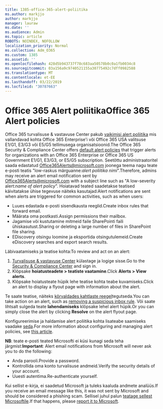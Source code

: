 ```yaml
---
title: 1385-office-365-alert-poliitika
ms.author: markjjo
author: markjjo
manager: lauraw
ms.date: ''
ms.audience: Admin
ms.topic: article
ROBOTS: NOINDEX, NOFOLLOW
localization_priority: Normal
ms.collection: Adm_O365
ms.custom: 1385
ms.assetid: ''
ms.openlocfilehash: 428d5b943737f78c683aa50578b0c0a1fb0034c8
ms.sourcegitcommit: 03a156a9c9740521155a30775492c7dff0982588
ms.translationtype: MT
ms.contentlocale: et-EE
ms.lasthandoff: 03/22/2019
ms.locfileid: "30787663"
---
```

# <a name="office-365-alert-policies"></a><span data-ttu-id="5de80-102">Office 365 Alert poliitika</span><span class="sxs-lookup"><span data-stu-id="5de80-102">Office 365 Alert policies</span></span>

<span data-ttu-id="5de80-103">Office 365 turvalisuse & vastavuse Center pakub [vaikimisi alert poliitika](https://docs.microsoft.com/office365/securitycompliance/alert-policies#default-alert-policies) mis vallandavad kohta Office 365 Enterprise'i või Office 365 USA valitsuse E1/G1, E3/G3 või E5/G5 tellimusega organisatsioonid.</span><span class="sxs-lookup"><span data-stu-id="5de80-103">The Office 365 Security & Compliance Center offers [default alert policies](https://docs.microsoft.com/office365/securitycompliance/alert-policies#default-alert-policies) that trigger alerts for organizations with an Office 365 Enterprise or Office 365 US Government E1/G1, E3/G3, or E5/G5 subscription.</span></span> <span data-ttu-id="5de80-104">Seetõttu administraatoritel saada edastatud Office365Alerts@microsoft.com joonega teema nagu teate e-posti teatis "low-raskus märguanne:*alert poliitika nimi*".</span><span class="sxs-lookup"><span data-stu-id="5de80-104">Therefore, admins may receive an alert email notification sent by Office365Alerts@microsoft.com with a subject line such as "A low-severity alert:*name of alert policy*".</span></span> <span data-ttu-id="5de80-105">Hoiatavad teated saadetakse teatised käivitatakse ühise tegevuse näiteks kasutajad:</span><span class="sxs-lookup"><span data-stu-id="5de80-105">Alert notifications are sent when alerts are triggered for common activities, such as when users:</span></span>

- <span data-ttu-id="5de80-106">Luues edastada e-posti sisendkausta reeglid.</span><span class="sxs-lookup"><span data-stu-id="5de80-106">Create inbox rules that forward email.</span></span>
- <span data-ttu-id="5de80-107">Määrata oma postkasti.</span><span class="sxs-lookup"><span data-stu-id="5de80-107">Assign permissions their mailbox.</span></span>
- <span data-ttu-id="5de80-108">Jagamise või kustutamine mitmeid faile SharePointi faili ühiskasutust.</span><span class="sxs-lookup"><span data-stu-id="5de80-108">Sharing or deleting a large number of files in SharePoint file sharing.</span></span>
- <span data-ttu-id="5de80-109">EDiscovery otsingu loomine ja eksportida otsingutulemeid.</span><span class="sxs-lookup"><span data-stu-id="5de80-109">Create eDiscovery searches and export search results.</span></span>
 
<span data-ttu-id="5de80-110">Läbivaatamiseks ja teatise kohta:</span><span class="sxs-lookup"><span data-stu-id="5de80-110">To review and act on an alert:</span></span>

1. <span data-ttu-id="5de80-111">[Turvalisuse & vastavuse Center](https://protection.office.com) külastage ja logige sisse.</span><span class="sxs-lookup"><span data-stu-id="5de80-111">Go to the [Security & Compliance Center](https://protection.office.com) and sign in.</span></span>
2. <span data-ttu-id="5de80-112">Klõpsake **hoiatusteadete > teatiste vaatamine**.</span><span class="sxs-lookup"><span data-stu-id="5de80-112">Click **Alerts > View alerts**.</span></span>
3. <span data-ttu-id="5de80-113">Klõpsake hoiatusteate hüpik lehe teatise kohta teabe kuvamiseks.</span><span class="sxs-lookup"><span data-stu-id="5de80-113">Click an alert to display a flyout page with information about the alert.</span></span>

<span data-ttu-id="5de80-114">Te saate teatise, näiteks [kõrvaldades kahtlaste reegel](https://docs.microsoft.com/office365/securitycompliance/responding-to-a-compromised-email-account)tegutseda.</span><span class="sxs-lookup"><span data-stu-id="5de80-114">You can take action on an alert, such as [removing a suspicious inbox rule](https://docs.microsoft.com/office365/securitycompliance/responding-to-a-compromised-email-account).</span></span> <span data-ttu-id="5de80-115">Või saate lihtsalt sulgeda teate **lahendamiseks** klõpsake lehel alert hüpik.</span><span class="sxs-lookup"><span data-stu-id="5de80-115">Or you can simply close the alert by clicking **Resolve** on the alert flyout page.</span></span>

<span data-ttu-id="5de80-116">Konfigureerimise ja haldamise alert poliitika kohta lisateabe saamiseks vaadake [seda](https://docs.microsoft.com/office365/securitycompliance/alert-policies).</span><span class="sxs-lookup"><span data-stu-id="5de80-116">For more information about configuring and managing alert policies, see  [this article](https://docs.microsoft.com/office365/securitycompliance/alert-policies).</span></span>

<span data-ttu-id="5de80-117">**NB**: teate e-posti teated Microsofti ei küsi kunagi seda teha järgmist:</span><span class="sxs-lookup"><span data-stu-id="5de80-117">**Important**: Alert email notifications from Microsoft will never ask you to do the following:</span></span>

- <span data-ttu-id="5de80-118">Anda parooli.</span><span class="sxs-lookup"><span data-stu-id="5de80-118">Provide a password.</span></span>
- <span data-ttu-id="5de80-119">Kontrollida oma konto turvalisuse andmeid.</span><span class="sxs-lookup"><span data-stu-id="5de80-119">Verify the security details of your account.</span></span>
- <span data-ttu-id="5de80-120">Uuesti autentima.</span><span class="sxs-lookup"><span data-stu-id="5de80-120">Re-authenticate yourself.</span></span>

<span data-ttu-id="5de80-121">Kui sellist e-kirja, ei saadetud Microsoft ja tuleks kaaluda andmete analüüs.</span><span class="sxs-lookup"><span data-stu-id="5de80-121">If you receive an email message like this, it was not sent by Microsoft and should be considered a phishing scam.</span></span> <span data-ttu-id="5de80-122">Sellisel juhul palun [teatage sellest Microsoftile](https://docs.microsoft.com/office365/SecurityCompliance/report-junk-email-and-phishing-scams-in-outlook-on-the-web-eop).</span><span class="sxs-lookup"><span data-stu-id="5de80-122">If that happens, please [report it to Microsoft](https://docs.microsoft.com/office365/SecurityCompliance/report-junk-email-and-phishing-scams-in-outlook-on-the-web-eop).</span></span>